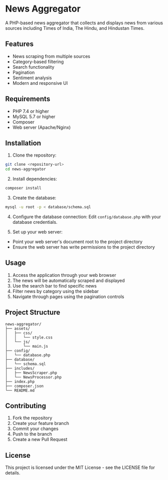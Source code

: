 # News Aggregator

A PHP-based news aggregator that collects and displays news from various sources including Times of India, The Hindu, and Hindustan Times.

## Features

- News scraping from multiple sources
- Category-based filtering
- Search functionality
- Pagination
- Sentiment analysis
- Modern and responsive UI

## Requirements

- PHP 7.4 or higher
- MySQL 5.7 or higher
- Composer
- Web server (Apache/Nginx)

## Installation

1. Clone the repository:
```bash
git clone <repository-url>
cd news-aggregator
```

2. Install dependencies:
```bash
composer install
```

3. Create the database:
```bash
mysql -u root -p < database/schema.sql
```

4. Configure the database connection:
Edit `config/database.php` with your database credentials.

5. Set up your web server:
- Point your web server's document root to the project directory
- Ensure the web server has write permissions to the project directory

## Usage

1. Access the application through your web browser
2. The news will be automatically scraped and displayed
3. Use the search bar to find specific news
4. Filter news by category using the sidebar
5. Navigate through pages using the pagination controls

## Project Structure

```
news-aggregator/
├── assets/
│   ├── css/
│   │   └── style.css
│   └── js/
│       └── main.js
├── config/
│   └── database.php
├── database/
│   └── schema.sql
├── includes/
│   ├── NewsScraper.php
│   └── NewsProcessor.php
├── index.php
├── composer.json
└── README.md
```

## Contributing

1. Fork the repository
2. Create your feature branch
3. Commit your changes
4. Push to the branch
5. Create a new Pull Request

## License

This project is licensed under the MIT License - see the LICENSE file for details.